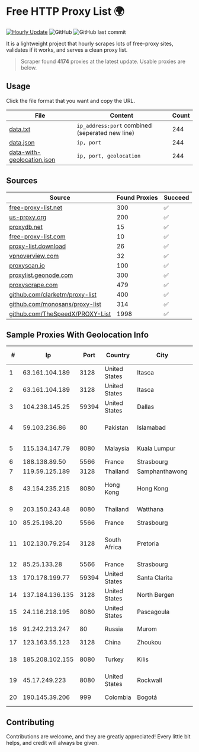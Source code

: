 
# Free HTTP Proxy List 🌍

[![Hourly Update](https://github.com/mertguvencli/http-proxy-list/actions/workflows/main.yml/badge.svg?branch=main)](https://github.com/mertguvencli/http-proxy-list/actions/workflows/main.yml)
![GitHub](https://img.shields.io/github/license/mertguvencli/http-proxy-list)
![GitHub last commit](https://img.shields.io/github/last-commit/mertguvencli/http-proxy-list)

It is a lightweight project that hourly scrapes lots of free-proxy sites, validates if it works, and serves a clean proxy list.


> Scraper found **4174** proxies at the latest update. Usable proxies are below.

## Usage

Click the file format that you want and copy the URL.


|File|Content|Count|
|----|-------|-----|
|[data.txt](https://raw.githubusercontent.com/mertguvencli/http-proxy-list/main/proxy-list/data.txt)|`ip_address:port` combined (seperated new line)|244|
|[data.json](https://raw.githubusercontent.com/mertguvencli/http-proxy-list/main/proxy-list/data.json)|`ip, port`|244|
|[data-with-geolocation.json](https://raw.githubusercontent.com/mertguvencli/http-proxy-list/main/proxy-list/data-with-geolocation.json)|`ip, port, geolocation`|244|

## Sources

|Source|Found Proxies|Succeed|
|------|-------------|-------|
|[free-proxy-list.net](https://free-proxy-list.net)|300|✅|
|[us-proxy.org](https://www.us-proxy.org)|200|✅|
|[proxydb.net](http://proxydb.net)|15|✅|
|[free-proxy-list.com](https://free-proxy-list.com/?page=&port=&type%5B%5D=http&type%5B%5D=https&up_time=0&search=Search)|10|✅|
|[proxy-list.download](https://www.proxy-list.download/HTTP)|26|✅|
|[vpnoverview.com](https://vpnoverview.com/privacy/anonymous-browsing/free-proxy-servers)|32|✅|
|[proxyscan.io](https://www.proxyscan.io)|100|✅|
|[proxylist.geonode.com](https://proxylist.geonode.com/api/proxy-list?limit=300&page=1&sort_by=lastChecked&sort_type=desc&protocols=http,https)|300|✅|
|[proxyscrape.com](https://api.proxyscrape.com/v2/?request=displayproxies&protocol=http&timeout=10000&country=all&ssl=all&anonymity=all)|479|✅|
|[github.com/clarketm/proxy-list](https://raw.githubusercontent.com/clarketm/proxy-list/master/proxy-list-raw.txt)|400|✅|
|[github.com/monosans/proxy-list](https://raw.githubusercontent.com/monosans/proxy-list/main/proxies/http.txt)|314|✅|
|[github.com/TheSpeedX/PROXY-List](https://raw.githubusercontent.com/TheSpeedX/PROXY-List/master/http.txt)|1998|✅|


## Sample Proxies With Geolocation Info

|#|Ip|Port|Country|City|Internet Service Provider|
|-|--|----|-------|----|-------------------------|
|1|63.161.104.189|3128|United States|Itasca|Sprint|
|2|63.161.104.189|3128|United States|Itasca|Sprint|
|3|104.238.145.25|59394|United States|Dallas|The Constant Company|
|4|59.103.236.86|80|Pakistan|Islamabad|Pakistan Telecommunication Company Limited|
|5|115.134.147.79|8080|Malaysia|Kuala Lumpur|Tmnet, Telekom Malaysia Bhd.|
|6|188.138.89.50|5566|France|Strasbourg|Host Europe GmbH|
|7|119.59.125.189|3128|Thailand|Samphanthawong|Metrabyte Co., Ltd|
|8|43.154.235.215|8080|Hong Kong|Hong Kong|Shenzhen Tencent Computer Systems Company Limited|
|9|203.150.243.48|8080|Thailand|Watthana|Internet Thailand Company Ltd.|
|10|85.25.198.20|5566|France|Strasbourg|Host Europe GmbH|
|11|102.130.79.254|3128|South Africa|Pretoria|Adnexus Celerity Networks (Proprietary) Limited|
|12|85.25.133.28|5566|France|Strasbourg|Host Europe GmbH|
|13|170.178.199.77|59394|United States|Santa Clarita|Multacom Corporation|
|14|137.184.136.135|3128|United States|North Bergen|DigitalOcean, LLC|
|15|24.116.218.195|8080|United States|Pascagoula|CABLE ONE, INC.|
|16|91.242.213.247|80|Russia|Murom|NAVIGATOR-MUROM|
|17|123.163.55.123|3128|China|Zhoukou|Chinanet|
|18|185.208.102.155|8080|Turkey|Kilis|Guneydogu Telekom int.bil. ve ilt. hiz. tic. ltd. sti.|
|19|45.17.249.223|8080|United States|Rockwall|AT&T Services, Inc.|
|20|190.145.39.206|999|Colombia|Bogotá|Telmex Colombia S.A.|



## Contributing

Contributions are welcome, and they are greatly appreciated! Every
little bit helps, and credit will always be given.

